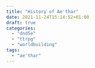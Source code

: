 ```yaml
---
title: "History of Ae'thar"
date: 2021-11-24T15:14:52+01:00
draft: true
categories: 
  - "dnd5e"
  - "ttrpg"
  - "worldbuilding"
tags: 
  - "ae'thar"
---
```


